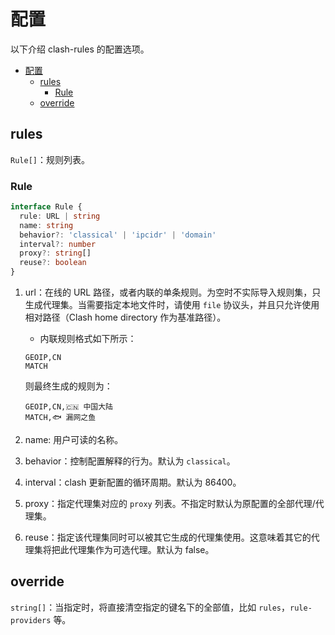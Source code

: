 # 配置

以下介绍 clash-rules 的配置选项。

- [配置](#配置)
  - [rules](#rules)
    - [Rule](#rule)
  - [override](#override)

## rules

`Rule[]`：规则列表。

### Rule

```typescript
interface Rule {
  rule: URL | string
  name: string
  behavior?: 'classical' | 'ipcidr' | 'domain'
  interval?: number
  proxy?: string[]
  reuse?: boolean
}
```

1. url：在线的 URL 路径，或者内联的单条规则。为空时不实际导入规则集，只生成代理集。当需要指定本地文件时，请使用 `file` 协议头，并且只允许使用相对路径（Clash home directory 作为基准路径）。

   - 内联规则格式如下所示：

   ```
   GEOIP,CN
   MATCH
   ```

   则最终生成的规则为：

   ```
   GEOIP,CN,🇨🇳 中国大陆
   MATCH,🐟 漏网之鱼
   ```

2. name: 用户可读的名称。
3. behavior：控制配置解释的行为。默认为 `classical`。
4. interval：clash 更新配置的循环周期。默认为 86400。
5. proxy：指定代理集对应的 `proxy` 列表。不指定时默认为原配置的全部代理/代理集。
6. reuse：指定该代理集同时可以被其它生成的代理集使用。这意味着其它的代理集将把此代理集作为可选代理。默认为 false。

## override

`string[]`：当指定时，将直接清空指定的键名下的全部值，比如 `rules`，`rule-providers` 等。
